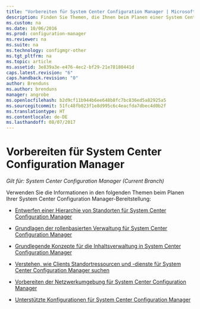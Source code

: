 ```yaml
---
title: "Vorbereiten für System Center Configuration Manager | Microsoft-Dokumentation"
description: Finden Sie Themen, die Ihnen beim Planen einer System Center Configuration Manager-Bereitstellung helfen.
ms.custom: na
ms.date: 10/06/2016
ms.prod: configuration-manager
ms.reviewer: na
ms.suite: na
ms.technology: configmgr-other
ms.tgt_pltfrm: na
ms.topic: article
ms.assetid: 3e839a3e-e476-4ec2-bf29-21e78180441d
caps.latest.revision: "6"
caps.handback.revision: "0"
author: Brenduns
ms.author: brenduns
manager: angrobe
ms.openlocfilehash: b2d9cf11b944b6ee648b8fc7bc836ed5a82925a5
ms.sourcegitcommit: 51fc48fb023f1e8d995c6c4eacfda7dbec4d0b2f
ms.translationtype: HT
ms.contentlocale: de-DE
ms.lasthandoff: 08/07/2017
---
```

# <a name="get-ready-for-system-center-configuration-manager"></a>Vorbereiten für System Center Configuration Manager

*Gilt für: System Center Configuration Manager (Current Branch)*

Verwenden Sie die Informationen in den folgenden Themen beim Planen Ihrer System Center Configuration Manager-Bereitstellung:  


  -   [Entwerfen einer Hierarchie von Standorten für System Center Configuration Manager](../../core/plan-design/hierarchy/design-a-hierarchy-of-sites.md)  

  -   [Grundlagen der rollenbasierten Verwaltung für System Center Configuration Manager](../../core/understand/fundamentals-of-role-based-administration.md)  

  -   [Grundlegende Konzepte für die Inhaltsverwaltung in System Center Configuration Manager](../../core/plan-design/hierarchy/fundamental-concepts-for-content-management.md)  

  -   [Verstehen, wie Clients Standortressourcen und -dienste für System Center Configuration Manager suchen](../../core/plan-design/hierarchy/understand-how-clients-find-site-resources-and-services.md)  

-   [Vorbereiten der Netzwerkumgebung für System Center Configuration Manager](/sccm/core/plan-design/network/configure-firewalls-ports-domains)  

-   [Unterstützte Konfigurationen für System Center Configuration Manager](../../core/plan-design/configs/supported-configurations.md)  
